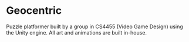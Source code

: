 # Geocentric

Puzzle platformer built by a group in CS4455 (Video Game Design) using the Unity engine. All art and animations are built in-house.
